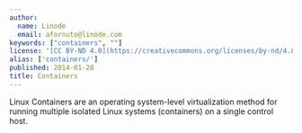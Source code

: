 ```yaml
---
author:
  name: Linode
  email: afornuto@linode.com
keywords: ["containers", ""]
license: '[CC BY-ND 4.0](https://creativecommons.org/licenses/by-nd/4.0)'
alias: ['containers/']
published: 2014-01-28
title: Containers
---
```


Linux Containers are an operating system-level virtualization method for running multiple isolated Linux systems (containers) on a single control host.

